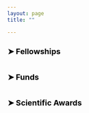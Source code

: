 ```yaml
---
layout: page
title: ""

---
```


<!-- Fellowships -->
<div class="collapsible">
  <h1 class="collapsible-title">&#10148; Fellowships</h1>
  <div class="collapsible-content">
    <ul>
      <li>(2020) Postdoctoral Fellowship-Special Research Fund Ghent University, <a href="https://www.ugent.be/en" target="_blank" rel="noopener">Ghent University</a> project, Belgium. Research grant number BOF20/PDO/032.</li>
      <li>(2020) Marie Curie Research Leaders 2025 - A Fellowship Programme developing the Next Generation of Agri-Food Research Leaders, Austria/Ireland (granted, but untaken/excused).</li>
      <li>(2016) PhD Research Fellowship, <a href="https://www.ugent.be/en" target="_blank" rel="noopener">Ghent University</a>, Belgium in the framework of <a href="http://www.mycokey.eu/" target="_blank" rel="noopener">Mycokey</a> project.</li>
      <li>(2015) Erasmus Student Mobility for Studies, Center for Analytical Chemistry, Universität für Bodenkultur Wien, Austria.</li>
      <li>(2014) Erasmus Student Mobility for Placement, _IfADo_ Institute, Dortmund, Germany.</li>
      <li>(2012) Turkish Government Scholarship, Turkey (through the <a href="https://www.turkiyeburslari.gov.tr/" target="_blank" rel="noopener">Türkiye Scholarships</a>).</li>
      <li>(2012) Full Tuition Graduate Teaching and Research Assistantship, Assiut University, Egypt.</li>
    </ul>
  </div>
</div>

<!-- Funds -->
<div class="collapsible">
  <h1 class="collapsible-title">&#10148; Funds</h1>
  <div class="collapsible-content">
    <ul>
      <li>(2021) <a href="https://www.ugent.be/en/research/funding/devcoop/globalmindsfund.htm" target="_blank" rel="noopener">VLIRUOS Global Minds Grant</a> from Ghent University for the project "AF-CYSTIN-milk" to assess the incidence of aflatoxin M1 and microcystin-LR in water buffalo milk from Philippines and their potential in vitro toxic interaction. Role: Principal Researcher.</li>
      <li>(2018) <a href="https://www.ugent.be/en/research/funding/devcoop/globalmindsfund.htm" target="_blank" rel="noopener">VLIRUOS Global Minds Grant</a> from Ghent University for the side project "MYCOSUGAR" to enrich our knowledge on mycotoxin occurrence in sugarcane as an important cash crop in Africa. Role: Principal Researcher.</li>
    </ul>
  </div>
</div>

<!-- Scientific Awards -->
<div class="collapsible">
  <h1 class="collapsible-title">&#10148; Scientific Awards</h1>
  <div class="collapsible-content">
    <ul>
      <li>(2022) Best Oral Presentation from <a href="https://www.mdpi.com/journal/toxins" target="_blank" rel="noopener">Toxins journal</a> at the international conference <a href="http://pofmy.imi.hr/" target="_blank" rel="noopener">Power of Fungi and Mycotoxins in Climate Change Symposium</a>, which has been hold in Croatia.</li>
      <li>(2019) The Young Scientist Award during the <a href="https://eurachem2019.akki.ut.ee/" target="_blank" rel="noopener">EURACHEM 2019</a> meeting held in Tartu, Estonia.</li>
      <li>(2018) Best Poster Award from <a href="https://www.mdpi.com/journal/toxins" target="_blank" rel="noopener">Toxins journal</a> at the 2nd African Symposium on Mycotoxicology, which was hold in Kenya.</li>
    </ul>
  </div>
</div>


<script>
  // Function to toggle collapsible sections
  function toggleCollapsible(event) {
    const content = event.target.nextElementSibling;
    event.target.classList.toggle("active");
    if (content.style.maxHeight){
      content.style.maxHeight = null;
    } else {
      content.style.maxHeight = content.scrollHeight + "px";
    }
  }

  // Add event listeners to collapsible titles
  const collapsibleTitles = document.getElementsByClassName("collapsible-title");
  for (let i = 0; i < collapsibleTitles.length; i++) {
    collapsibleTitles[i].addEventListener("click", toggleCollapsible);
  }
</script>

<style>
  /* Style for collapsible sections */
  .collapsible {
    border: 0px solid #ddd;
    margin-bottom: 0px;
    border-radius: 0px;
  }

  .collapsible-title {
    color: black; /* make font black */
    cursor: pointer;
    font-size: 18px;
    font-weight: bold;
    padding: 1px;
    border-radius: 10px;
    outline: none; /* remove outline */
  }

  .collapsible-content {
    max-height: 0;
    overflow: hidden;
    transition: max-height 0.2s ease-out;
    padding: 0px;
  }

  .collapsible-title.active {
    background-color: #ccc;
  }
</style>
